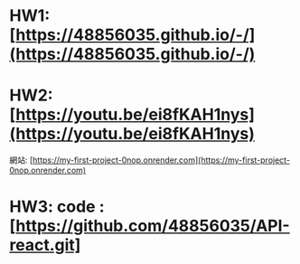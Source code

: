 # HW1: [https://48856035.github.io/-/](https://48856035.github.io/-/)

# HW2: [https://youtu.be/ei8fKAH1nys](https://youtu.be/ei8fKAH1nys)

網站: [https://my-first-project-0nop.onrender.com](https://my-first-project-0nop.onrender.com)

# HW3: code :[https://github.com/48856035/API-react.git]
